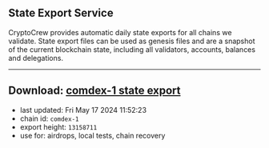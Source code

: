 ## State Export Service
CryptoCrew provides automatic daily state exports for all chains we validate. State export files can be used as genesis files and are a snapshot of the current blockchain state, including all validators, accounts, balances and delegations.

---
**Download: [comdex-1 state export](https://dl-eu2.ccvalidators.com/SERVICE/comdex/comdex-1_export_13158711.json)**
---

- last updated: Fri May 17 2024 11:52:23
- chain id: `comdex-1`
- export height: `13158711`
- use for: airdrops, local tests, chain recovery
